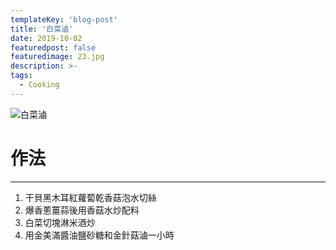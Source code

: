 ```yaml
---
templateKey: 'blog-post'
title: '白菜滷'
date: 2019-10-02
featuredpost: false
featuredimage: 23.jpg
description: >-
tags:
  - Cooking
---
```

![白菜滷](/23.jpg)

# 作法
___
  
1.  干貝黑木耳紅蘿蔔乾香菇泡水切絲
2.  爆香蔥薑蒜後用香菇水炒配料
3.  白菜切塊淋米酒炒
4.  用金美滿醬油鹽砂糖和金針菇滷一小時
